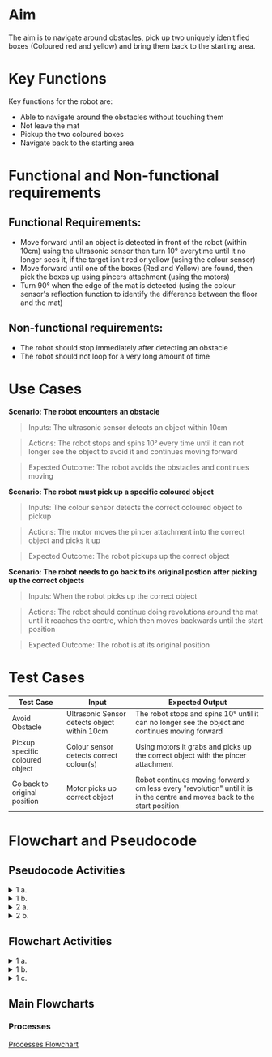 # Aim
The aim is to navigate around obstacles, pick up two uniquely idenitified boxes (Coloured red and yellow) and bring them back to the starting area.

# Key Functions
Key functions for the robot are:
* Able to navigate around the obstacles without touching them
* Not leave the mat
* Pickup the two coloured boxes
* Navigate back to the starting area

# Functional and Non-functional requirements

## Functional Requirements:
* Move forward until an object is detected in front of the robot (within 10cm) using the ultrasonic sensor then turn 10° everytime until it no longer sees it, if the target isn't red or yellow (using the colour sensor)
* Move forward until one of the boxes (Red and Yellow) are found, then pick the boxes up using pincers attachment (using the motors)
* Turn 90° when the edge of the mat is detected (using the colour sensor's reflection function to identify the difference between the floor and the mat)

## Non-functional requirements:
* The robot should stop immediately after detecting an obstacle
* The robot should not loop for a very long amount of time

# Use Cases
**Scenario: The robot encounters an obstacle**

>Inputs: The ultrasonic sensor detects an object within 10cm

>Actions: The robot stops and spins 10° every time until it can not longer see the object to avoid it and continues moving forward

>Expected Outcome: The robot avoids the obstacles and continues moving

**Scenario: The robot must pick up a specific coloured object**

>Inputs: The colour sensor detects the correct coloured object to pickup

>Actions: The motor moves the pincer attachment into the correct object and picks it up

>Expected Outcome: The robot pickups up the correct object

**Scenario: The robot needs to go back to its original postion after picking up the correct objects**

>Inputs: When the robot picks up the correct object

>Actions: The robot should continue doing revolutions around the mat until it reaches the centre, which then moves backwards until the start position

>Expected Outcome: The robot is at its original position

# Test Cases
| Test Case | Input     | Expected Output   |
|---------- |---------- |----------------   |
|Avoid Obstacle|Ultrasonic Sensor detects object within 10cm|The robot stops and spins 10° until it can no longer see the object and continues moving forward|
|Pickup specific coloured object|Colour sensor detects correct colour(s)|Using motors it grabs and picks up the correct object with the pincer attachment|
|Go back to original position|Motor picks up correct object|Robot continues moving forward x cm less every "revolution" until it is in the centre and moves back to the start position|

# Flowchart and Pseudocode
## Pseudocode Activities
<details>
<summary>1 a. </summary>
<br>

Question 1 a. Pseudocode
```
BEGIN Even or Odd

INPUT Number

IF Number % 2 == 0 THEN

    OUTPUT "Even"

ELSE

    OUTPUT "Odd"

ENDIF

END
```
</details>

<details>
<summary> 1 b.</summary>
<br>

Question 1 b. Pseudocode
```
BEGIN Calculating Factorial

INPUT Number

FOR i = 1, i TO Number, STEP 1
    PROCESS Number = Number * i

OUTPUT Number

END
```    
</details> 

<details>
<summary> 2 a. </summary> 
<br>

Question 2 a. Pseudocode
```
BEGIN Cost of total books

INPUT AMOUNT

FOR i = 0, i TO AMOUNT, STEP 1

    INPUT PRICE

    PROCESS PRICES += PRICE
    
IF PRICES > 100

    PROCESS = PRICES % 1.1

ENDIF

OUTPUT PRICES

END
```

</details>

<details> 
<summary>2 b.</summary>
<br>
Question 2 b. Pseudocode

```
BEGIN Sum of numbers from 1 to N

INPUT N

FOR i = 0, i TO N, STEP 1

    PROCESS sum += N + i
    
    PROCESS N - 1

OUTPUT SUM

END
```

</details>

## Flowchart Activities

<details>
<summary> 1 a. </summary>
<br>
Question 1 a. Flowchart

![Flowchart](https://github.com/transaction-fraud/9CT2-Task1-Schmeegledeeps/blob/main/Images/1a.excalidraw.png "Flowchart 1 a.")

</details>

<details>
<summary> 1 b.</summary>
<br>
Question 1 b. Flowchart

![Flowchart](https://github.com/identity-fraud/9CT2-Task1-Schmeegledeeps/blob/main/Images/1b.excalidraw.png "Flowchart 1 b.")

</details>

<details>
<summary> 1 c.</summary>
<br>
Question 1 c. Flowchart

![Flowchart](https://github.com/identity-fraud/9CT2-Task1-Schmeegledeeps/blob/main/Images/1c.excalidraw.png "Flowchart 1 c.")

</details>

## Main Flowcharts
### Processes
[Processes Flowchart](https://github.com/identity-fraud/9CT2-Task1-Schmeegledeeps/blob/d2650d47f341ee47c8cdf90174b5ce9876271051/Images/processes.png)